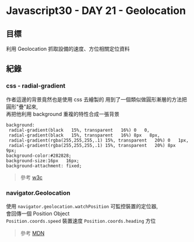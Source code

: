 # Javascript30 - DAY 21 - Geolocation
## 目標
利用 Geolocation 抓取設備的速度、方位相關定位資料
## 紀錄
### css - radial-gradient
作者這邊的背景竟然也是使用 css 去繪製的
用到了一個類似做圓形漸層的方法把圓形"疊"起來,  
再把他利用 background 重複的特性合成一張背景
```css=
background:
 radial-gradient(black   15%, transparent   16%) 0   0,
 radial-gradient(black   15%, transparent   16%) 8px   8px,
 radial-gradient(rgba(255,255,255,.1) 15%, transparent   20%) 0   1px,
 radial-gradient(rgba(255,255,255,.1) 15%, transparent   20%) 8px   9px;
background-color:#282828;
background-size:16px   16px;
background-attachment: fixed;
```
> 參考 [w3c](https://www.w3schools.com/cssref/func_radial-gradient.asp)
### navigator.Geolocation
使用 `navigator.geolocation.watchPosition` 可監控裝置的定位器,  
會回傳一個 Position Object  
`Position.coords.speed` 裝置速度
`Position.coords.heading` 方位
> 參考 [MDN](https://developer.mozilla.org/zh-TW/docs/Web/API/Geolocation/Using_geolocation)
